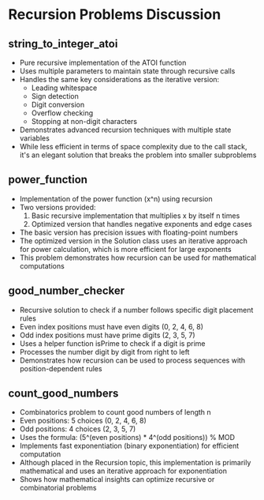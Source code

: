 # Recursion Problems Discussion

## string_to_integer_atoi
- Pure recursive implementation of the ATOI function
- Uses multiple parameters to maintain state through recursive calls
- Handles the same key considerations as the iterative version:
  - Leading whitespace
  - Sign detection
  - Digit conversion
  - Overflow checking
  - Stopping at non-digit characters
- Demonstrates advanced recursion techniques with multiple state variables
- While less efficient in terms of space complexity due to the call stack, it's an elegant solution that breaks the problem into smaller subproblems

## power_function
- Implementation of the power function (x^n) using recursion
- Two versions provided:
  1. Basic recursive implementation that multiplies x by itself n times
  2. Optimized version that handles negative exponents and edge cases
- The basic version has precision issues with floating-point numbers
- The optimized version in the Solution class uses an iterative approach for power calculation, which is more efficient for large exponents
- This problem demonstrates how recursion can be used for mathematical computations

## good_number_checker
- Recursive solution to check if a number follows specific digit placement rules
- Even index positions must have even digits (0, 2, 4, 6, 8)
- Odd index positions must have prime digits (2, 3, 5, 7)
- Uses a helper function isPrime to check if a digit is prime
- Processes the number digit by digit from right to left
- Demonstrates how recursion can be used to process sequences with position-dependent rules

## count_good_numbers
- Combinatorics problem to count good numbers of length n
- Even positions: 5 choices (0, 2, 4, 6, 8)
- Odd positions: 4 choices (2, 3, 5, 7)
- Uses the formula: (5^(even positions) * 4^(odd positions)) % MOD
- Implements fast exponentiation (binary exponentiation) for efficient computation
- Although placed in the Recursion topic, this implementation is primarily mathematical and uses an iterative approach for exponentiation
- Shows how mathematical insights can optimize recursive or combinatorial problems